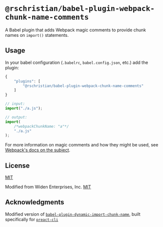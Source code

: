 # `@rschristian/babel-plugin-webpack-chunk-name-comments`

A Babel plugin that adds Webpack magic comments to provide chunk names on `import()` statements.

## Usage

In your babel configuration (`.babelrc`, `babel.config.json`, etc.) add the plugin:

```js
{
    "plugins": [
        "@rschristian/babel-plugin-webpack-chunk-name-comments"
    ]
}
```

```js
// input:
import("./a.js");

// output:
import(
    /*webpackChunkName: "a"*/
    "./a.js"
);
```

For more information on magic comments and how they might be used, see [Webpack's docs on the subject](https://webpack.js.org/api/module-methods/#magic-comments).

## License

[MIT](https://github.com/rschristian/babel-plugin-webpack-chunk-name-comments/blob/master/LICENSE)

Modified from Widen Enterprises, Inc. [MIT](https://www.runpkg.com/?babel-plugin-dynamic-import-chunk-name@1.0.0/LICENSE)

## Acknowledgments

Modified version of [`babel-plugin-dynamic-import-chunk-name`](https://npm.im/babel-plugin-dynamic-import-chunk-name), built specifically for [`preact-cli`](https://npm.im/preact-cli)
